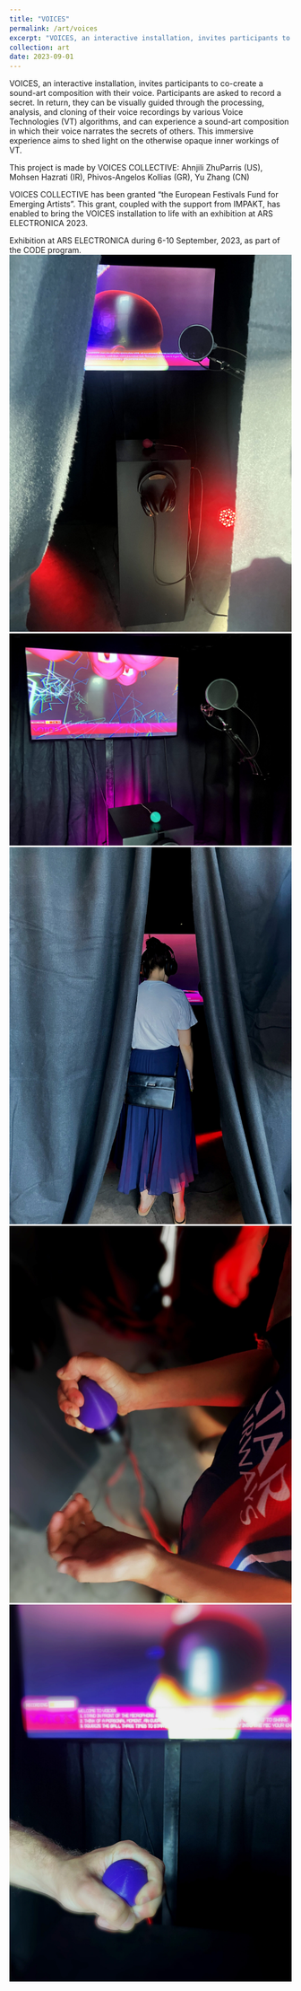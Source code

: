 ```yaml
---
title: "VOICES"
permalink: /art/voices
excerpt: "VOICES, an interactive installation, invites participants to co-create a sound-art composition with their voice.<br/><img src='/images/voicesmain.jpg'>"
collection: art
date: 2023-09-01
---
```


VOICES, an interactive installation, invites participants to co-create a sound-art composition with their voice. Participants are asked to record a secret. In return, they can be visually guided through the processing, analysis, and cloning of their voice recordings by various Voice Technologies (VT) algorithms, and can experience a sound-art composition in which their voice narrates the secrets of others. This immersive experience aims to shed light on the otherwise opaque inner workings of VT.

This project is made by VOICES COLLECTIVE: Ahnjili ZhuParris (US), Mohsen Hazrati (IR), Phivos-Angelos Kollias (GR), Yu Zhang (CN)

VOICES COLLECTIVE has been granted “the European Festivals Fund for Emerging Artists”. This grant, coupled with the support from IMPAKT, has enabled to bring the VOICES installation to life with an exhibition at ARS ELECTRONICA 2023.

Exhibition at ARS ELECTRONICA during 6-10 September, 2023, as part of the CODE program.
<br/><img src='/images/voices1.jpg'>
<br/><img src='/images/voices2.jpg'>
<br/><img src='/images/voices3.jpg'>
<br/><img src='/images/voices4.jpg'>
<br/><img src='/images/voices5.jpg'>
